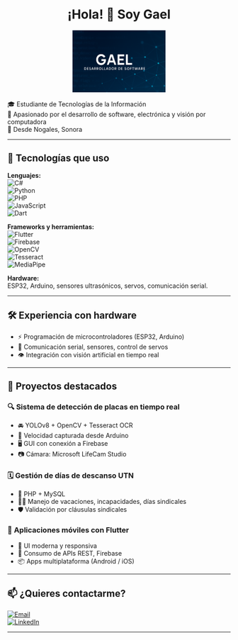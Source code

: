 <h1 align="center">¡Hola! 👋 Soy Gael</h1>

<p align="center">
  <img src="assets/banner.png" alt="Banner de Gael" height="140">
</p>

🎓 Estudiante de Tecnologías de la Información  
🔧 Apasionado por el desarrollo de software, electrónica y visión por computadora  
📍 Desde Nogales, Sonora

---

## 🚀 Tecnologías que uso

**Lenguajes:**  
![C#](https://img.shields.io/badge/C%23-239120?style=flat&logo=c-sharp&logoColor=white)  
![Python](https://img.shields.io/badge/Python-3776AB?style=flat&logo=python&logoColor=white)  
![PHP](https://img.shields.io/badge/PHP-777BB4?style=flat&logo=php&logoColor=white)  
![JavaScript](https://img.shields.io/badge/JavaScript-F7DF1E?style=flat&logo=javascript&logoColor=black)  
![Dart](https://img.shields.io/badge/Dart-0175C2?style=flat&logo=dart&logoColor=white)

**Frameworks y herramientas:**  
![Flutter](https://img.shields.io/badge/Flutter-02569B?style=flat&logo=flutter&logoColor=white)  
![Firebase](https://img.shields.io/badge/Firebase-FFCA28?style=flat&logo=firebase&logoColor=black)  
![OpenCV](https://img.shields.io/badge/OpenCV-5C3EE8?style=flat&logo=opencv&logoColor=white)  
![Tesseract](https://img.shields.io/badge/Tesseract-OCR-5A5A5A?style=flat)  
![MediaPipe](https://img.shields.io/badge/MediaPipe-FF6F00?style=flat&logo=mediapipe&logoColor=white)

**Hardware:**  
ESP32, Arduino, sensores ultrasónicos, servos, comunicación serial.

---

## 🛠️ Experiencia con hardware

- ⚡ Programación de microcontroladores (ESP32, Arduino)  
- 📶 Comunicación serial, sensores, control de servos  
- 👁️ Integración con visión artificial en tiempo real

---

## 📌 Proyectos destacados

### 🔍 **Sistema de detección de placas en tiempo real**
- 🚘 YOLOv8 + OpenCV + Tesseract OCR  
- 📡 Velocidad capturada desde Arduino  
- 🖥 GUI con conexión a Firebase  
- 📷 Cámara: Microsoft LifeCam Studio

### 🗓 **Gestión de días de descanso UTN**
- 🧾 PHP + MySQL  
- 🧑‍💼 Manejo de vacaciones, incapacidades, días sindicales  
- 🛡 Validación por cláusulas sindicales

### 📲 **Aplicaciones móviles con Flutter**
- 📱 UI moderna y responsiva  
- 🔄 Consumo de APIs REST, Firebase  
- 📦 Apps multiplataforma (Android / iOS)

---

## 📫 ¿Quieres contactarme?

[![Email](https://img.shields.io/badge/Email-gaelburrola249@gmail.com-red?style=flat&logo=gmail&logoColor=white)](mailto:gaelburrola249@gmail.com)  
[![LinkedIn](https://img.shields.io/badge/LinkedIn-Gael%20Valencia-0077B5?style=flat&logo=linkedin&logoColor=white)](https://www.linkedin.com/in/gael-valencia-5708a9351)

---

